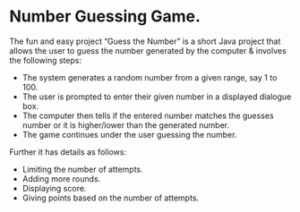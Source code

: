 # Number Guessing Game.
The fun and easy project “Guess the Number” is a short Java project that allows the user to guess the number generated by the computer & involves the following steps:

- The system generates a random number from a given range, say 1 to 100.
- The user is prompted to enter their given number in a displayed dialogue box.
- The computer then tells if the entered number matches the guesses number or it is higher/lower than the generated number.
- The game continues under the user guessing the number.

Further it has details as follows:

- Limiting the number of attempts.
- Adding more rounds.
- Displaying score.
- Giving points based on the number of attempts.
